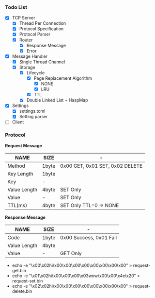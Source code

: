 ### Todo List

- [x] TCP Server
  - [x] Thread Per Connection
  - [x] Protocol Specification
  - [x] Protocol Parser
  - [x] Router
    - [x] Response Message
    - [x] Error
- [x] Message Handler
  - [x] Single Thread Channel
  - [x] Storage
    - [x] Lifecycle
      - [x] Page Replacement Algorithm
        - [x] NONE
        - [x] LRU
      - [x] TTL
    - [x] Double Linked List + HaspMap
- [x] Settings
  - [x] settings.toml
  - [x] Setting parser
- [ ] Client

### Protocol

**Request Message**

| NAME         | SIZE  | -                               |
| ------------ | ----- | ------------------------------- |
| Method       | 1byte | 0x00 GET, 0x01 SET, 0x02 DELETE |
| Key Length   | 1byte |                                 |
| Key          | -     |                                 |
| Value Length | 4byte | SET Only                        |
| Value        | -     | SET Only                        |
| TTL(ms)      | 4byte | SET Only TTL=0 => NONE          |

**Response Message**

| NAME         | SIZE  | -                       |
| ------------ | ----- | ----------------------- |
| Code         | 1byte | 0x00 Success, 0x01 Fail |
| Value Length | 4byte |                         |
| Value        | -     | GET Only                |

- echo -e "\x00\x02hi\x00\x00\x00\x00\x00\x00\x00\x00" > request-get.bin
- echo -e "\x01\x02hi\x00\x00\x00\x03wow\x00\x00\x4e\x20" > request-set.bin
- echo -e "\x02\x02hi\x00\x00\x00\x00\x00\x00\x00\x00" > request-delete.bin
